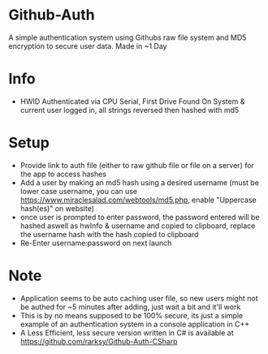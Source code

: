 # Github-Auth

A simple authentication system using Githubs raw file system and MD5 encryption to secure user data.
Made in ~1 Day

# Info
- HWID Authenticated via CPU Serial, First Drive Found On System & current user logged in, all strings reversed then hashed with md5

# Setup
- Provide link to auth file (either to raw github file or file on a server) for the app to access hashes
- Add a user by making an md5 hash using a desired username (must be lower case username, you can use https://www.miraclesalad.com/webtools/md5.php, enable "Uppercase hash(es)" on website)
- once user is prompted to enter password, the password entered will be hashed aswell as hwInfo & username and copied to clipboard, replace the username hash with the hash copied to clipboard
- Re-Enter username:password on next launch


# Note
- Application seems to be auto caching user file, so new users might not be authed for ~5 minutes after adding, just wait a bit and it'll work
- This is by no means supposed to be 100% secure, its just a simple example of an authentication system in a console application in C++
- A Less Efficient, less secure version written in C# is available at https://github.com/rarksy/Github-Auth-CSharp
